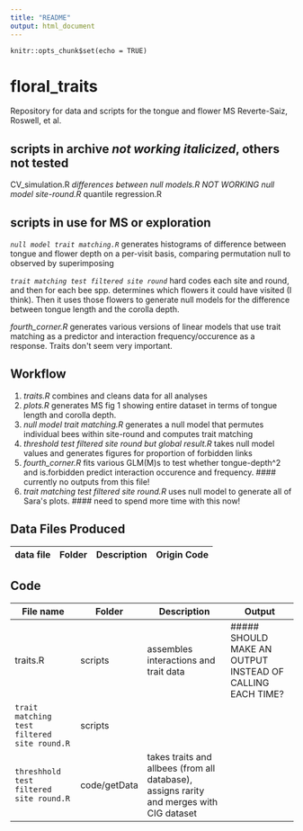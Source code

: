```yaml
---
title: "README"
output: html_document
---
```


```{r setup, include=FALSE}
knitr::opts_chunk$set(echo = TRUE)
```

# floral_traits
Repository for data and scripts for the tongue and flower MS Reverte-Saiz, Roswell, et al. 

## scripts in archive *not working italicized*, others not tested

CV_simulation.R
*differences between null models.R*
*NOT WORKING null model site-round.R*
quantile regression.R

## scripts in use for MS or exploration
*`null model trait matching.R`* generates histograms of difference between tongue and flower depth on a per-visit basis, comparing permutation null to observed by superimposing

*`trait matching test filtered site round`* hard codes each site and round, and then for each bee spp. determines which flowers it could have visited (I think). Then it uses those flowers to generate null models for the difference between tongue length and the corolla depth. 

*fourth_corner.R* generates various versions of linear models that use trait matching as a predictor and interaction frequency/occurence as a response. Traits don't seem very important. 


## Workflow
1. *traits.R* combines and cleans data for all analyses
2. *plots.R*  generates MS fig 1 showing entire dataset in terms of tongue length and corolla depth.
3. *null model trait matching.R* generates a null model that permutes individual bees within site-round and computes trait matching
4. *threshold test filtered site round but global result.R* takes null model values and generates figures for proportion of forbidden links
5. *fourth_corner.R* fits various GLM(M)s to test whether tongue-depth^2 and is.forbidden predict interaction occurence and frequency. #### currently no outputs from this file!
6. *trait matching test filtered site round.R* uses null model to generate all of Sara's plots. #### need to spend more time with this now!


## Data Files Produced
 data file | Folder     | Description  | Origin Code |
-----------|---------------|------------------------------------- | --------|


## Code
File name  |Folder     |  Description   | Output
-----------|---------------|----------------------------- |------|
traits.R    | scripts |  assembles interactions and trait data| ##### SHOULD MAKE AN OUTPUT INSTEAD OF CALLING EACH TIME?
`trait matching test filtered site round.R`  | scripts |   |
`threshhold test filtered site round.R`|code/getData |  takes traits and allbees (from all database),  assigns rarity and merges with CIG dataset | 
